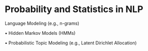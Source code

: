 # Probability and Statistics in NLP

Language Modeling (e.g., n-grams)

• Hidden Markov Models (HMMs)

• Probabilistic Topic Modeling (e.g., Latent Dirichlet Allocation)

